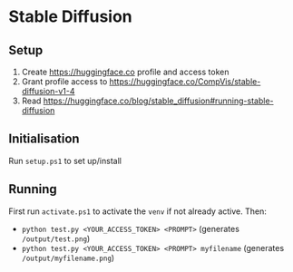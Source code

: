 # Stable Diffusion

## Setup

1. Create https://huggingface.co profile and access token
2. Grant profile access to https://huggingface.co/CompVis/stable-diffusion-v1-4
3. Read https://huggingface.co/blog/stable_diffusion#running-stable-diffusion

## Initialisation

Run `setup.ps1` to set up/install

## Running

First run `activate.ps1` to activate the `venv` if not already active. Then:

* `python test.py <YOUR_ACCESS_TOKEN> <PROMPT>` (generates `/output/test.png`)
* `python test.py <YOUR_ACCESS_TOKEN> <PROMPT> myfilename` (generates `/output/myfilename.png`)
